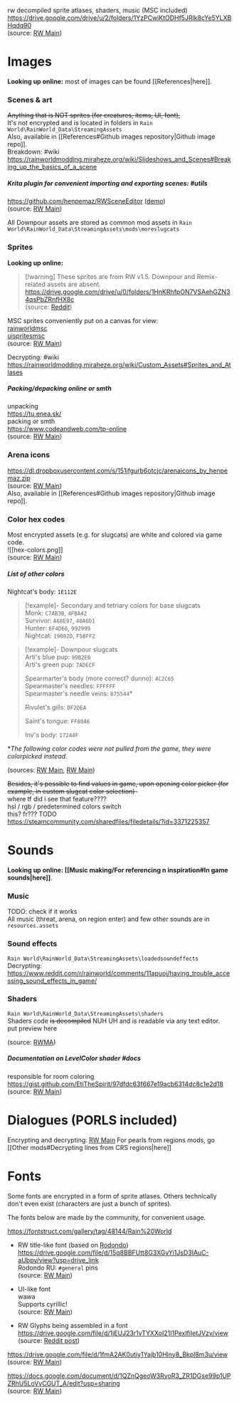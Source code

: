 rw decompiled sprite atlases, shaders, music (MSC included)  
https://drive.google.com/drive/u/2/folders/1YzPCwjKtODHf5JRlk8cYe5YLXBHqdq90  
(source: [RW Main](https://discord.com/channels/291184728944410624/1068344185016569856/1068395551164473386))  
# Images  
**Looking up online:** most of images can be found [[References|here]].

  
### Scenes & art  
~~Anything that is NOT sprites (for creatures, items, UI, font),~~  
It's not encrypted and is located in folders in `Rain World\RainWorld_Data\StreamingAssets`  
Also, available in [[References#Github images repository|Github image repo]].  
Breakdown: #wiki  
https://rainworldmodding.miraheze.org/wiki/Slideshows_and_Scenes#Breaking_up_the_basics_of_a_scene

##### Krita plugin for convenient importing and exporting scenes: #utils  
https://github.com/henpemaz/RWSceneEditor ([demo](https://dl.dropboxusercontent.com/s/8pmjwl0998l2wbc/krita_2022-09-02_17-52-05.mp4))  
(source: [RW Main](https://discord.com/channels/291184728944410624/838185248981385256/1015364893198782624))

All Downpour assets are stored as common mod assets in `Rain World\RainWorld_Data\StreamingAssets\mods\moreslugcats`

### Sprites  
**Looking up online:**  
> [!warning] These sprites are from RW v1.5. Downpour and Remix-related assets are absent.  
https://drive.google.com/drive/u/0/folders/1HnKRhfpON7VSAehGZN34qsPbZRnfHX8c  
(source: [Reddit](https://www.reddit.com/r/rainworld/comments/1dbtzrt/comment/l7vgv0y/))

MSC sprites conveniently put on a canvas for view:   
[rainworldmsc](https://nqywadcmwusjqlrg.public.blob.vercel-storage.com/notes/files/game-contents/sprites/rainworldmsc_Split-icjBDGhflHQG62ZP2UxblH2BdozSrF.kra)  
[uispritesmsc](https://nqywadcmwusjqlrg.public.blob.vercel-storage.com/notes/files/game-contents/sprites/uispritesmsc-RqkQzXY70z0XFb0RwbqekPFpILChsO.kra)  
(source: [RW Main](https://discord.com/channels/291184728944410624/296133304632213504/1113616624105308160))

Decrypting: #wiki  
https://rainworldmodding.miraheze.org/wiki/Custom_Assets#Sprites_and_Atlases  
##### Packing/depacking online or smth

unpacking  
https://tu.enea.sk/  
packing or smth  
https://www.codeandweb.com/tp-online  
(source: [RW Main](https://discord.com/channels/291184728944410624/838185248981385256/1098995144923041843))  
### Arena icons  
https://dl.dropboxusercontent.com/s/151jfgurb6otcjc/arenaicons_by_henpemaz.zip  
(source: [RW Main](https://discord.com/channels/291184728944410624/481900360324218880/722224693893136466))  
Also, available in [[References#Github images repository|Github image repo]].

### Color hex codes  
Most encrypted assets (e.g. for slugcats) are white and colored via game code.  
![[hex-colors.png]]  
(source: [RW Main](https://discord.com/channels/291184728944410624/305139167300550666/1081023267378303036))

##### List of other colors
Nightcat's body: `1E112E`

> [!example]- Secondary and tetriary colors for base slugcats  
> Monk: `C7AB3B`, `4FBA42`  
> Survivor: `A68E97`, `40A6D1`  
> Hunter: `6F4D66`, `992999`  
> Nightcat: `19082D`, `F5BFF2`

> [!example]- Downpour slugcats  
> Arti's blue pup: `99B2E6`  
> Arti's green pup: `7ADECF`  
>   
> Spearmarter's body (more correct? dunno): `4C2C65`  
> Spearmaster's needles: `FFFFFF`  
> Spearmaster's needle veins: `B75544`\*
>   
> Rivulet's gills: `DF2DEA`  
>   
> Saint's tongue: `FF80A6`  
>   
> Inv's body: `17244F`

\**The following color codes were not pulled from the game, they were colorpicked instead.*

(sources: [RW Main](https://discord.com/channels/291184728944410624/952002932826583080/1100566406828924978), [RW Main](https://discord.com/channels/291184728944410624/952002932826583080/1266033578882502777))

~~Besides, it's possible to find values in game, upon opening color picker (for example, in custom slugcat color selection)-~~  
where tf did i see that feature????  
hsl / rgb / predetermined colors switch  
this? fr??? TODO  
https://steamcommunity.com/sharedfiles/filedetails/?id=3371225357

# Sounds  
**Looking up online: [[Music making/For referencing n inspiration#In game sounds|here]]**.

### Music  
TODO: check if it works  
All music (threat, arena, on region enter) and few other sounds are in `resources.assets`

  
### Sound effects  
`Rain World\RainWorld_Data\StreamingAssets\loadedsoundeffects`  
Decrypting:  
https://www.reddit.com/r/rainworld/comments/11apuoi/having_trouble_accessing_sound_effects_in_game/

  
### Shaders  
`Rain World\RainWorld_Data\StreamingAssets\shaders`  
Shaders code ~~is decompiled~~ NUH UH and is readable via any text editor.   
put preview here 

(source: [RWMA](https://discord.com/channels/1083481230839922688/1083484108056957089/1095172254549168268))

##### Documentation on LevelColor shader #docs  
responsible for room coloring  
https://gist.github.com/EtiTheSpirit/97dfdc63f667e19acb6314dc8c1e2d18  
(source: [RW Main](https://discord.com/channels/291184728944410624/838185248981385256/1150360982397386823))

# Dialogues (PORLS included)  
Encrypting and decrypting: [RW Main](https://discord.com/channels/291184728944410624/1315395285647622214/1315408396249464922)
For pearls from regions mods, go [[Other mods#Decrypting lines from CRS regions|here]]
  
# Fonts  
Some fonts are encrypted in a form of sprite atlases. Others technically don't even exist (characters are just a bunch of sprites).

The fonts below are made by the community, for convenient usage.

https://fontstruct.com/gallery/tag/48144/Rain%20World

- RW title-like font (based on [Rodondo](https://www.dafont.com/rodondo.font))  
https://drive.google.com/file/d/15q8BBFUtt8G3XGyYi1JsD3IAuC-aUbpy/view?usp=drive_link  
Rodondo RU: `#general` pins  
(source: [RW Main](https://discord.com/channels/291184728944410624/838185248981385256/1166479012193906718))

- UI-like font  
wawa  
Supports cyrillic!  
(source: [RW Main](https://discord.com/channels/291184728944410624/481900360324218880/1094033795524612147))

- RW Glyphs being assembled in a font  
https://drive.google.com/file/d/1jEUJ23r1vTYXXoI21I1PexlfiIetJVzv/view  
(source: [Reddit post](https://www.reddit.com/r/rainworld/comments/1bei8sy/i_created_a_fully_functional_typeface_for_every/))

https://drive.google.com/file/d/1fmA2AK0utiy1Yajb10Hlny8_Bkpl8m3u/view  
(source: [RW Main](https://discord.com/channels/291184728944410624/481900360324218880/540335659890769931))

https://docs.google.com/document/d/1QZnQgeoW3RyoR3_ZR1DGse99p1UPZRhU5LoVvCGUT_A/edit?usp=sharing  
(source: [RW Main](https://discord.com/channels/291184728944410624/296133304632213504/822957346711928922))